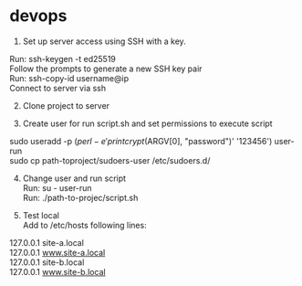 # devops
1. Set up server access using SSH with a key. <br>

Run: ssh-keygen -t ed25519 <br>
Follow the prompts to generate a new SSH key pair <br>
Run: ssh-copy-id username@ip <br>
Connect to server via ssh <br>

2. Clone project to server <br>

3. Create user for run script.sh and set permissions to execute script<br>

sudo useradd -p $(perl -e 'print crypt($ARGV[0], "password")' '123456') user-run <br>
sudo cp path-toproject/sudoers-user /etc/sudoers.d/

4. Change user and run script <br>
Run: su - user-run <br>
Run: ./path-to-projec/script.sh <br>

5. Test local <br>
Add to /etc/hosts following lines: <br>

127.0.0.1   site-a.local <br>
127.0.0.1   www.site-a.local <br>
127.0.0.1   site-b.local <br>
127.0.0.1   www.site-b.local <br>
